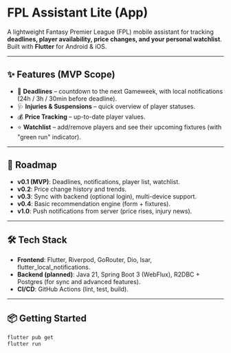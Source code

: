 # FPL Assistant Lite (App)

A lightweight Fantasy Premier League (FPL) mobile assistant for tracking **deadlines, player availability, price changes, and your personal watchlist**.  
Built with **Flutter** for Android & iOS.

---

## ✨ Features (MVP Scope)
- 📅 **Deadlines** – countdown to the next Gameweek, with local notifications (24h / 3h / 30min before deadline).  
- 🩺 **Injuries & Suspensions** – quick overview of player statuses.  
- 💰 **Price Tracking** – up-to-date player values.  
- ⭐ **Watchlist** – add/remove players and see their upcoming fixtures (with "green run" indicator).  

---

## 🔮 Roadmap
- **v0.1 (MVP)**: Deadlines, notifications, player list, watchlist.  
- **v0.2**: Price change history and trends.  
- **v0.3**: Sync with backend (optional login), multi-device support.  
- **v0.4**: Basic recommendation engine (form + fixtures).  
- **v1.0**: Push notifications from server (price rises, injury news).  

---

## 🛠 Tech Stack
- **Frontend**: Flutter, Riverpod, GoRouter, Dio, Isar, flutter_local_notifications.  
- **Backend (planned)**: Java 21, Spring Boot 3 (WebFlux), R2DBC + Postgres (for sync and advanced features).  
- **CI/CD**: GitHub Actions (lint, test, build).  

---

## 📦 Getting Started
```bash
flutter pub get
flutter run
